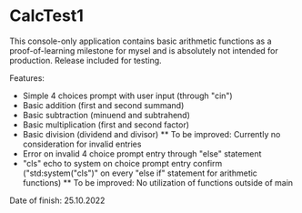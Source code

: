 # CalcTest1

This console-only application contains basic arithmetic functions as a proof-of-learning milestone for mysel and is absolutely not intended for production. Release included for testing.

Features:
* Simple 4 choices prompt with user input (through "cin")
* Basic addition (first and second summand)
* Basic subtraction (minuend and subtrahend)
* Basic multiplication (first and second factor)
* Basic division (dividend and divisor)
** To be improved: Currently no consideration for invalid entries
* Error on invalid 4 choice prompt entry through "else" statement
* "cls" echo to system on choice prompt entry confirm ("std:system("cls")" on every "else if" statement for arithmetic functions)
** To be improved: No utilization of functions outside of main

Date of finish: 25.10.2022
